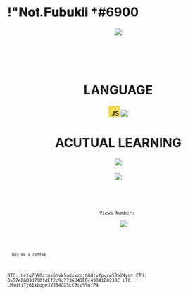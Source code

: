 
# !"𝐍𝐨𝐭.𝐅𝐮𝐛𝐮𝐤𝐢𝐢 †#6900

<p align="center">
  <img src="https://discord.c99.nl/widget/theme-2/276123274415702017.png">
</p><br/><br/><br/>

<h1 align="center">LANGUAGE</h1>

<p align="center"> 
  <code><img height="25" src="https://raw.githubusercontent.com/github/explore/80688e429a7d4ef2fca1e82350fe8e3517d3494d/topics/javascript/javascript.png"></code>
  <code><img height="25" src="https://thumbs.dreamstime.com/b/python-icon-filled-python-icon-website-design-mobile-app-development-python-icon-filled-development-collection-155362649.jpg"></code>
</p>


<h1 align="center">ACUTUAL LEARNING</h1>
<p align="center">
    <code><img height="25" src="https://upload.wikimedia.org/wikipedia/commons/thumb/d/d3/Python_icon_%28black_and_white%29.svg/1024px-Python_icon_%28black_and_white%29.svg.png"></code>
</p>


<div align="center">
    <code><img height = "250" src="https://github-readme-stats.vercel.app/api/top-langs/?username=GayarraFrost&theme=onedark&custom_title=What%20Language%20I%20Use%20?&title_color=000000&text_color=00C800&border_color=000000&bg_color=DEG,3f5efb,fc466b"><code>
</div>


<p align="center">
    <br>Views Number: <br>
    <img src="https://profile-counter.glitch.me/GayarraFrost/count.svg" />
</p>

      Buy me a coffee
BTC: bc1q7n98ztms6hvk5ndxxzdjh68tvfpvcw59a24ymt
ETH: 0x57eB6B3d79BfdEf2c9d7736D43EDc49D41B0233C
LTC: LMsdtiTj61xbqgeJVJ34GXSLC9tp99nfP4
